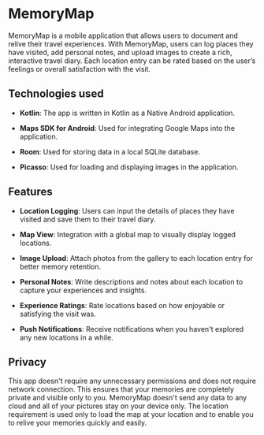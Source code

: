  # MemoryMap
 
MemoryMap is a mobile application that allows users to document and relive their travel experiences. With MemoryMap, users can log places they have visited, add personal notes, and upload images to create a rich, interactive travel diary. Each location entry can be rated based on the user’s feelings or overall satisfaction with the visit.

## Technologies used

 - **Kotlin**: The app is written in Kotlin as a Native Android application.

 - **Maps SDK for Android**: Used for integrating Google Maps into the application.

 - **Room**: Used for storing data in a local SQLite database.

 - **Picasso**: Used for loading and displaying images in the application.


## Features

- **Location Logging**: Users can input the details of places they have visited and save them to their travel diary.

- **Map View**: Integration with a global map to visually display logged locations.

- **Image Upload**: Attach photos from the gallery to each location entry for better memory retention.

- **Personal Notes**: Write descriptions and notes about each location to capture your experiences and insights.

- **Experience Ratings**: Rate locations based on how enjoyable or satisfying the visit was.

- **Push Notifications**: Receive notifications when you haven't explored any new locations in a while.

## Privacy

This app doesn't require any unnecessary permissions and does not require network connection. This ensures that your memories are completely private and visible only to you.
MemoryMap doesn't send any data to any cloud and all of your pictures stay on your device only. The location requirement is used only to load the map at your location and to enable you to relive your memories quickly and easily.
